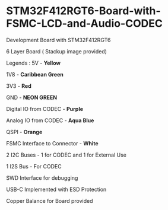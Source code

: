 # STM32F412RGT6-Board-with-FSMC-LCD-and-Audio-CODEC
Development Board with STM32F412RGT6

6 Layer Board ( Stackup image provided)

Legends :
5V - **Yellow**

1V8 - **Caribbean Green**

3V3 - **Red**

GND - **NEON GREEN**

Digital IO from CODEC - **Purple**

Analog IO from CODEC - **Aqua Blue**

QSPI - **Orange**

FSMC Interface to Connector - **White**

2 I2C Buses - 1 for CODEC and 1 for External Use

1 I2S Bus - For CODEC

SWD Interface for debugging

USB-C Implemented with ESD Protection

Copper Balance for Board provided


  

